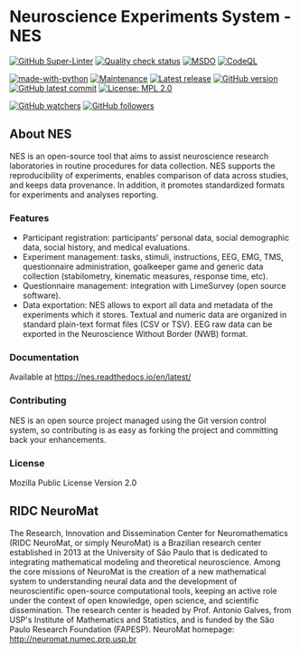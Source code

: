 # Neuroscience Experiments System - NES

[![GitHub Super-Linter](https://github.com/mcostat/nes/actions/workflows/super-linter.yml/badge.svg)](https://github.com/marketplace/actions/super-linter)
[![Quality check status](https://github.com/mcostat/nes/actions/workflows/quality.yml/badge.svg)](https://github.com/mcostat/nes/actions/workflows/quality.yml)
[![MSDO](https://github.com/mcostat/nes/actions/workflows/defender-for-devops.yml/badge.svg)](https://github.com/mcostat/nes/actions/workflows/defender-for-devops.yml)
[![CodeQL](https://github.com/mcostat/nes/actions/workflows/github-code-scanning/codeql/badge.svg?branch=master)](https://github.com/mcostat/nes/actions/workflows/github-code-scanning/codeql)

[![made-with-python](https://img.shields.io/badge/Made%20with-Python-1f425f.svg)](https://www.python.org/)
[![Maintenance](https://img.shields.io/badge/Maintained%3F-yes-green.svg)](https://GitHub.com/Naereen/StrapDown.js/graphs/commit-activity)
[![Latest release](https://badgen.net/github/release/mcostat/nes)](https://github.com/mcostat/nes/releases)
[![GitHub version](https://badge.fury.io/gh/mcostat%2Fnes.js.svg)](https://github.com/mcostat/nes)
[![GitHub latest commit](https://badgen.net/github/last-commit/mcostat/nes)](https://github.com/mcostat/nes/commit/)
[![License: MPL 2.0](https://img.shields.io/badge/License-MPL_2.0-brightgreen.svg)](https://opensource.org/licenses/MPL-2.0)

[![GitHub watchers](https://img.shields.io/github/watchers/mcostat/nes.svg?style=social&label=Watch&maxAge=2592000)](https://github.com/mcostat/nes/watchers/)
[![GitHub followers](https://img.shields.io/github/followers/mcostat.svg?style=social&label=Follow&maxAge=2592000)](https://github.com/mcostat?tab=followers)

## About NES

NES is an open-source tool that aims to assist neuroscience research laboratories in routine procedures for data collection. NES supports the reproducibility of experiments, enables comparison of data across studies, and keeps data provenance. In addition, it promotes standardized formats for experiments and analyses reporting.

### Features

- Participant registration: participants’ personal data, social demographic data, social history, and medical evaluations.
- Experiment management: tasks, stimuli, instructions, EEG, EMG, TMS, questionnaire administration, goalkeeper game and generic data collection (stabilometry, kinematic measures, response time, etc).
- Questionnaire management: integration with LimeSurvey (open source software).
- Data exportation: NES allows to export all data and metadata of the experiments which it stores. Textual and numeric data are organized in standard plain-text format files (CSV or TSV). EEG raw data can be exported in the Neuroscience Without Border (NWB) format.

### Documentation

Available at <https://nes.readthedocs.io/en/latest/>

### Contributing

NES is an open source project managed using the Git version control system, so contributing is as easy as forking the project and committing back your enhancements.

### License

Mozilla Public License Version 2.0

## RIDC NeuroMat

The Research, Innovation and Dissemination Center for Neuromathematics (RIDC NeuroMat, or simply NeuroMat) is a Brazilian research center established in 2013 at the University of São Paulo that is dedicated to integrating mathematical modeling and theoretical neuroscience.
Among the core missions of NeuroMat is the creation of a new mathematical system to understanding neural data and the development of neuroscientific open-source computational tools, keeping an active role under the context of open knowledge, open science, and scientific dissemination.
The research center is headed by Prof. Antonio Galves, from USP's Institute of Mathematics and Statistics, and is funded by the São Paulo Research Foundation (FAPESP). NeuroMat homepage: <http://neuromat.numec.prp.usp.br>
